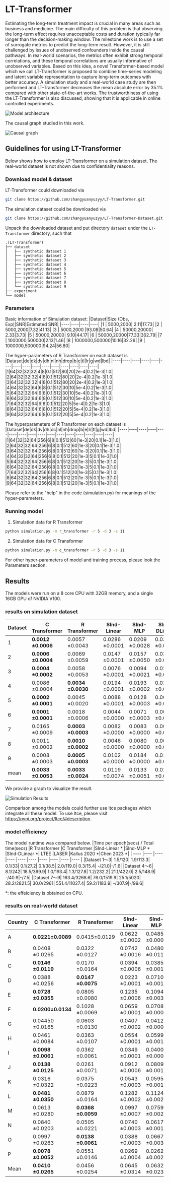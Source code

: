 # LT-Transformer
Estimating the long-term treatment impact is crucial in many areas such as business and medicine.  The main difficulty of this problem is that observing the long-term effect requires unacceptable costs and duration typically far longer than the decision-making window. The milestone work is to use a set of surrogate metrics to predict the long-term result. However, it is still challenged by issues of unobserved confounders inside the causal pathways. In real-world scenarios, the metrics often exhibit strong temporal correlations, and these temporal correlations are usually informative of unobserved variables. Based on this idea, a novel Transformer-based model which we call LT-Transformer is proposed to combine time-series modeling and latent variable representation to capture long-term outcomes with better accuracy. A simulation study and a real-world case study are then performed and LT-Transformer decreases the mean absolute error by 35.1\% compared with other state-of-the-art works. The trustworthiness of using the LT-Transformer is also discussed, showing that it is applicable in online controlled experiments.

![Model architecture](./architecture.png)

The causal graph studied in this work.

![Causal graph](./scm.png)

## Guidelines for using LT-Transformer
Below shows how to employ LT-Transformer on a simulation dataset. The real-world dataset is not shown due to confidentiality reasons.

### Download model & dataset
LT-Transformer could downloaded via
```bash
git clone https://github.com/zhangyuanyuzyy/LT-Transformer.git
```

The simulation dataset could be downloaded via
```bash
git clone https://github.com/zhangyuanyuzyy/LT-Transformer-Dataset.git
```

Unpack the downloaded dataset and put directory `dataset` under the `LT-Transformer` directory, such that
```
.(LT-Transformer)
├── dataset
│   ├── synthetic dataset 1
│   ├── synthetic dataset 2
│   ├── synthetic dataset 3
│   ├── synthetic dataset 4
│   ├── synthetic dataset 5
│   ├── synthetic dataset 6
│   ├── synthetic dataset 7
│   ├── synthetic dataset 8
│   └── synthetic dataset 9
├── experiment
└── model
```
### Parameters

Basic information of Simulation dataset:
|Dataset|Size (Obs, Exp)|SNR|Estimated SNR|
|----|----|----|----|
|1 | 5000,2000| 2.11|17.73|
|2 | 5000,2000|7.32|41.13|
|3 | 5000,2000 |93.08|50.64|
|4 | 50000,20000| 2.33|3.73|
|5 | 50000,20000| 9.10|44.17|
|6 | 50000,20000|77.33|362.79|
|7 | 1000000,500000|2.13|1.46|
|8 | 1000000,500000|10.16|32.26|
|9 | 1000000,500000|94.24|56.80|

The hyper-parameters of R Transformer on each dataset is 
|Dataset|de|dk|dv|dh|nl|nh|drop|b|e|tl|lr|g|wd|lbd|
|----|----|----|----|----|----|----|----|----|----|----|----|----|----|----|
|1|64|32|32|32|4|8|0.1|512|80|20|2e-4|0.2|1e-3|1.0|
|2|64|32|32|32|4|8|0.1|512|80|20|2e-4|0.2|1e-3|1.0|
|3|64|32|32|32|4|8|0.1|512|80|20|2e-4|0.2|1e-3|1.0|
|4|64|32|32|64|6|8|0.1|512|30|10|5e-4|0.2|1e-3|1.0|
|5|64|32|32|64|6|8|0.1|512|30|10|5e-4|0.2|1e-3|1.0|
|6|64|32|32|64|6|8|0.1|512|30|10|5e-4|0.2|1e-3|1.0|
|7|64|32|32|64|6|8|0.1|512|20|5|5e-4|0.2|1e-3|1.0|
|8|64|32|32|64|6|8|0.1|512|20|5|5e-4|0.2|1e-3|1.0|
|9|64|32|32|64|6|8|0.1|512|20|5|5e-4|0.2|1e-3|1.0|

The hyperparameters of R Transformer on each dataset is 
|Dataset|de|dk|dv|dh|dc|nl|nh|drop|b|e|lr|tl|g|wd|lbd|
|----|----|----|----|----|----|----|----|----|----|----|----|----|----|----|----|
|1|64|32|32|64|256|6|8|0.1|512|60|1e-3|20|0.1|1e-3|1.0|
|2|64|32|32|64|256|6|8|0.1|512|60|1e-3|20|0.1|1e-3|1.0|
|3|64|32|32|64|256|6|8|0.1|512|60|1e-3|20|0.1|1e-3|1.0|
|4|64|32|32|64|256|6|8|0.1|512|20|1e-3|5|0.1|1e-3|1.0|
|5|64|32|32|64|256|6|8|0.1|512|20|1e-3|5|0.1|1e-3|1.0|
|6|64|32|32|64|256|6|8|0.1|512|20|1e-3|5|0.1|1e-3|1.0|
|7|64|32|32|64|256|6|8|0.1|512|20|1e-3|5|0.1|1e-3|1.0|
|8|64|32|32|64|256|6|8|0.1|512|20|1e-3|5|0.1|1e-3|1.0|
|9|64|32|32|64|256|6|8|0.1|512|20|1e-3|5|0.1|1e-3|1.0|

Please refer to the "help" in the code (simulation.py) for meanings of the hyper-parameters. 

### Running model
1. Simulation data for R Transformer
```bash
python simulation.py -m r_transformer -r 5 -d 3 -s 11
```

2. Simulation data for C Transformer
```bash
python simulation.py -m c_transformer -r 5 -d 3 -s 11
```

For other hyper-parameters of model and training process, please look the Parameters section.

## Results
The models were run on a 8 core CPU with 32GB memory, and a single 16GB GPU of NVIDIA V100.
### results on simulation dataset
|Dataset             |C Transformer       |R Transformer       |SInd-Linear         |SInd-MLP            |SInd-DLinear        |LTEE                |LASER | KF(Kallus 2020)| DML(Chen 2023)|
| ---- |---- |---- |---- |---- |---- |---- |---- |---- |---- |
|1                   |**0.0012    ±0.0006**   |0.0057    ±0.0043   |0.0286    ±0.0001   |0.0209    ±0.0028   |0.0316    ±0.0167   |0.0362    ±0.0019   |0.0185    ±0.0050    | 0.0032    ±0.0022   |0.0045    ±0.0008|
|2                   |**0.0006    ±0.0004**   |0.0069    ±0.0059   |0.0147    ±0.0001   |0.0157    ±0.0050   |0.0313    ±0.0246   |0.0263    ±0.0041   |0.0485    ±0.0062    | 0.0018    ±0.0013   |0.0019    ±0.0005|
|3                   |**0.0004    ±0.0002**   |0.0058    ±0.0053   |0.0076    ±0.0001   |0.0094    ±0.0021   |0.0275    ±0.0135   |0.0120    ±0.0041   |0.0162    ±0.0049    | 0.0010    ±0.0011   |0.0024    ±0.0004|
|4                   |0.0086    ±0.0004   |**0.0034    ±0.0030**   |0.0194    ±0.0001   |0.0193    ±0.0002   |0.0195    ±0.0001   |0.0135    ±0.0015   |0.0098    ±0.0038    | 0.0103    ±0.0029   |0.0074    ±0.0001|
|5                   |**0.0002    ±0.0001**   |0.0045    ±0.0020   |0.0088    ±0.0001   |0.0128    ±0.0003   |0.0091    ±0.0001   |0.0084    ±0.0015   |0.0073    ±0.0026    | 0.0014    ±0.0008   |0.0015    ±0.0001|
|6                   |**0.0001    ±0.0001**   |0.0018    ±0.0006   |0.0044    ±0.0000   |0.0071    ±0.0003   |0.0046    ±0.0001   |0.0043    ±0.0016   |0.0032    ±0.0020    | 0.1070    ±0.2134   |0.0030    ±0.0000|
|7                   |0.0165    ±0.0009   |**0.0003    ±0.0003**   |0.0082    ±0.0000   |0.0083    ±0.0000   |0.0083    ±0.0000   |0.0013    ±0.0003   |0.0084    ±0.0062    | 0.0162    ±0.0099   |0.0077    ±0.0007|
|8                   |0.0011    ±0.0002   |**0.0010    ±0.0002**   |0.0046    ±0.0000   |0.0080    ±0.0000   |0.0047    ±0.0000   |0.0127    ±0.0003   |0.0116    ±0.0034    | 0.0011    ±0.0012   |0.0030    ±0.0000|
|9                   |0.0008    ±0.0003   |**0.0005    ±0.0003**   |0.0102    ±0.0000   |0.0184    ±0.0000   |0.0105    ±0.0000   |0.0006    ±0.0001   |0.0094    ±0.0069    | 0.3658    ±0.2918   |0.0047    ±0.0001|
|mean                |**0.0033   ±0.0053**  |**0.0033   ±0.0024**  |0.0119   ±0.0074  |0.0133   ±0.0051  |0.0164   ±0.0106  |0.0128   ±0.0111  |0.0148    ±0.0127  |0.0564   ±0.1140  |0.0040   ±0.0021  |

We provide a graph to visualize the result.

![Simulation Results]('./simresult.png')

Comparison among the models could further use ltce packages which integrate all these model. To use ltce, please visit https://pypi.org/project/ltce/#description.

### model efficiency
The model runtime was compared below.
|Time per epoch(secs) / Total time(secs)	|R Transformer	|C Transformer	|SInd-Linear *	|SInd-MLP *	|SInd-DLinear *|	LTEE	|LASER	|Kallus 2020 *|Chen 2023 *|
| ---- |---- |---- |---- |---- |---- |---- |---- |---- |---- |
|Dataset 1～3|	1.5/120|	1.9/113.3|	0.1/33|	0.1/27.2|	0.1/38.5|	2.0/119.0|	0.3/15.4|	-/21.0|-/1.6|
|Dataset 4～6|	8.1/242|	18.5/369.9|	1.0/193.4|	1.3/127.8|	1.2/232.2|	21.1/422.0|	2.5/148.9|	-/40.9|-/7.5|
|Dataset 7～9|	163.4/3268.6|	76.0/1519.9|	25.1/5020|	28.2/2821.5|	30.0/2961|	551.4/11027.4|	59.2/1183.9|	-/307.9|-/99.6|

*: the effeiciency is obtained on CPU.

### results on real-world dataset
|Country|C Transformer|R Transformer|SInd-Linear|SInd-MLP|SInd-DLinear|LTEE|LASER|KF| DML|
| ---- |---- |---- |---- |---- |---- |---- |---- | ---- | ---- |
|A | **0.0221±0.0089** |0.0415±0.0129 |0.0622  ±0.0002 |0.0485  ±0.0009 |0.0555  ±0.0003 |0.1317  ±0.0078 |0.0627  ±0.0101 |0.0750    ±0.0159   |0.0446    ±0.0262   |
|B | 0.0408  ±0.0265 |0.0322  ±0.0127 |0.0742  ±0.0016 |0.0480  ±0.0112 | **0.0091  ±0.0021** |0.1233  ±0.0438 |0.1332  ±0.0028 |0.2419    ±0.0248   |0.2687    ±0.0172   |
|C | **0.0146  ±0.0119** |0.0170  ±0.0164 |0.0394  ±0.0006 |0.0385  ±0.0019 |0.0458  ±0.0014 |0.1077  ±0.0193 |0.0535  ±0.0063 | 0.0716    ±0.0098   |0.1110    ±0.0282   |
|D | 0.0388  ±0.0256 |**0.0147  ±0.0075** |0.0223  ±0.0001 |0.0710  ±0.0011 |0.0731  ±0.0019 |0.0193  ±0.0188 |0.0459  ±0.0076 | 0.0466    ±0.0231   |0.0932    ±0.0188   |
|E | **0.0728  ±0.0355** |0.0805  ±0.0080 |0.1235  ±0.0006 |0.1094  ±0.0034 |0.1190  ±0.0020 |0.0807  ±0.0132 |0.1219  ±0.0074 |0.0863    ±0.0190   |0.0965    ±0.0214   |
|F | **0.0200±0.0134** |0.1028  ±0.0069 |0.0659  ±0.0001 |0.0708  ±0.0008 |0.0668  ±0.0002 |0.1100  ±0.0041 |0.0351  ±0.0143 | 0.0919    ±0.0055   |0.1242    ±0.0103   |
|G | 0.04450  ±0.0165 |0.0603  ±0.0130 | 0.0407  ±0.0002 |0.0412  ±0.0008 |0.0447  ±0.0004 |0.0524  ±0.0134 |0.1098  ±0.0126 | 0.0498    ±0.0067   |**0.0316    ±0.0074**  |
|H |0.0461  ±0.0084 |0.0363  ±0.0107 |0.0554  ±0.0001 |0.0599  ±0.0010 |0.0561  ±0.0004 |**0.0275  ±0.0095** |0.1779  ±0.0191 |0.0293    ±0.0068   |0.0819    ±0.0101   |
|I | **0.0098  ±0.0061** |0.0362  ±0.0061 |0.0349  ±0.0001 |0.0400  ±0.0005 |0.0362  ±0.0001 |0.0501  ±0.0061 |0.0102  ±0.0060 |0.0420    ±0.0035   |0.0242    ±0.0045   |
|J | **0.0138  ±0.0125** |0.0261  ±0.0071 |0.0912  ±0.0006 |0.0809  ±0.0013 |0.0806  ±0.0019 |0.0836  ±0.0144 |0.2007  ±0.0040 |0.1033    ±0.0118   |0.0674    ±0.0135   |
|K |0.0316  ±0.0322 |0.0375  ±0.0223 |0.0543  ±0.0003 |0.0595  ±0.0010 |0.0577  ±0.0010 |0.0297  ±0.0070 |0.0285  ±0.0039 |**0.0192    ±0.0136**   |0.0302    ±0.0158   |
|L | **0.0481  ±0.0350** |0.0879  ±0.0164 |0.1282  ±0.0002 |0.1124  ±0.0020 |0.1211  ±0.0010 |0.0575  ±0.0079 |0.1012  ±0.0050 |0.1024    ±0.0107   |0.1563    ±0.0141   |
|M | 0.0613  ±0.0280 | **0.0368  ±0.0059** |0.0997  ±0.0007 |0.0759  ±0.0020 |0.0889  ±0.0008 |0.1440  ±0.0062 |0.1863  ±0.0058 |0.1338    ±0.0139   |0.1360    ±0.0256   |
|N | 0.0840  ±0.0203 |0.0505  ±0.0221 |0.0740  ±0.0003 |0.0617  ±0.0019 |0.0673  ±0.0016 |0.1059  ±0.0072 | 0.0397  ±0.0031 |0.0270    ±0.0065   |**0.0168    ±0.0070**   |
|O |0.0997  ±0.0263 | **0.0138  ±0.0061** |0.0388  ±0.0003 |0.0667  ±0.0030 |0.0526  ±0.0021 |0.1153  ±0.0609 |0.0404  ±0.0104 |0.1023    ±0.0099   |0.0393   ±0.0108   |
|P |**0.0078  ±0.0052** |0.0551  ±0.0146 |0.0269  ±0.0004 |0.0262  ±0.0029 |0.0294  ±0.0055 |0.0719  ±0.0596 |0.0487  ±0.0035 |0.0287    ±0.0158   |0.0612    ±0.0306   |
|Mean |**0.0410  ±0.0265** |0.0456  ±0.0254 |0.0645  ±0.0314 |0.0632  ±0.0232 |0.0627  ±0.0288 |0.0819  ±0.0382 |0.0872  ±0.0594 |0.0782    ±0.0537   |0.0864   ±0.0626   |
